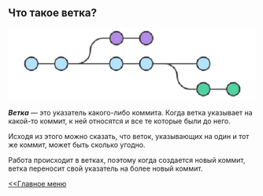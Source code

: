 ## Что такое ветка?

![512.webp](./assets/512.webp)

***Ветка*** — это указатель какого-либо коммита. Когда ветка указывает на какой-то коммит, к ней относятся и все те которые были до него.

Исходя из этого можно сказать, что веток, указывающих на один и тот же коммит, может быть сколько угодно.

Работа происходит в ветках, поэтому когда создается новый коммит, ветка переносит свой указатель на более новый коммит.

[<<Главное меню](./readme.md)